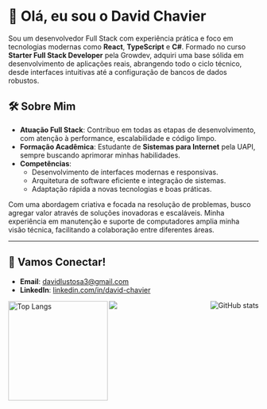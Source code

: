 
# 👋 Olá, eu sou o David Chavier

Sou um desenvolvedor Full Stack com experiência prática e foco em tecnologias modernas como **React**, **TypeScript** e **C#**. Formado no curso **Starter Full Stack Developer** pela Growdev, adquiri uma base sólida em desenvolvimento de aplicações reais, abrangendo todo o ciclo técnico, desde interfaces intuitivas até a configuração de bancos de dados robustos.

## 🛠 Sobre Mim  
- **Atuação Full Stack**: Contribuo em todas as etapas de desenvolvimento, com atenção à performance, escalabilidade e código limpo.  
- **Formação Acadêmica**: Estudante de **Sistemas para Internet** pela UAPI, sempre buscando aprimorar minhas habilidades.  
- **Competências**:  
  - Desenvolvimento de interfaces modernas e responsivas.  
  - Arquitetura de software eficiente e integração de sistemas.  
  - Adaptação rápida a novas tecnologias e boas práticas.

Com uma abordagem criativa e focada na resolução de problemas, busco agregar valor através de soluções inovadoras e escaláveis. Minha experiência em manutenção e suporte de computadores amplia minha visão técnica, facilitando a colaboração entre diferentes áreas.

---

## 🌟 Vamos Conectar!
- **Email**: [davidlustosa3@gmail.com](mailto:davidlustosa3@gmail.com)  
- **LinkedIn**: [linkedin.com/in/david-chavier](https://www.linkedin.com/in/david-chavier)


<img align="center" src="https://github-readme-activity-graph.vercel.app/graph?username=David-Chavier&bg_color=00000000&hide_border=true&show_icons=true&custom_title=Grafico%20de%20Contribuicao" />

<img align="left" height="200px" src="https://github-readme-stats.vercel.app/api/top-langs/?username=David-Chavier&layout=donut&bg_color=00000000&hide_border=true" alt="Top Langs" />

<img align="right" src="https://github-readme-stats.vercel.app/api?username=David-Chavier&show_icons=true&bg_color=00000000&hide_border=true" alt="GitHub stats">


